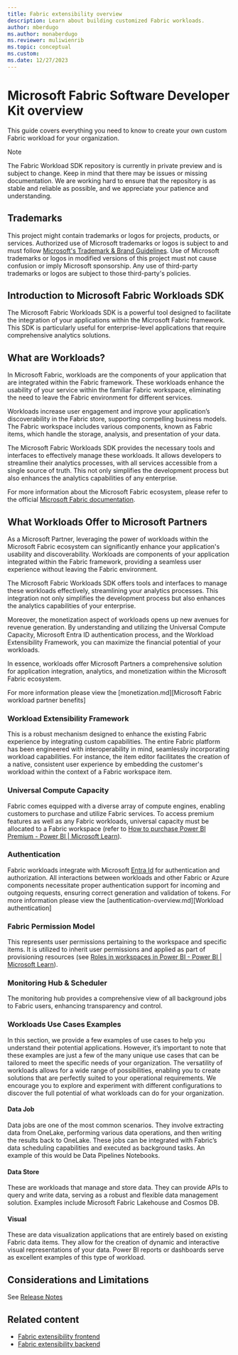 ```yaml
---
title: Fabric extensibility overview
description: Learn about building customized Fabric workloads. 
author: mberdugo
ms.author: monaberdugo
ms.reviewer: muliwienrib
ms.topic: conceptual
ms.custom:
ms.date: 12/27/2023
---
```


# Microsoft Fabric Software Developer Kit overview

This guide covers everything you need to know to create your own custom Fabric workload for your organization.

> [!NOTE]
> The Fabric Workload SDK repository is currently in private preview and is subject to change. Keep in mind that there may be issues or missing documentation. We are working hard to ensure that the repository is as stable and reliable as possible, and we appreciate your patience and understanding.

## Trademarks

This project might contain trademarks or logos for projects, products, or services. Authorized use of Microsoft trademarks or logos is subject to and must follow [Microsoft's Trademark & Brand Guidelines](https://www.microsoft.com/legal/intellectualproperty/trademarks/usage/general).
Use of Microsoft trademarks or logos in modified versions of this project must not cause confusion or imply Microsoft sponsorship.
Any use of third-party trademarks or logos are subject to those third-party's policies.

## Introduction to Microsoft Fabric Workloads SDK

The Microsoft Fabric Workloads SDK is a powerful tool designed to facilitate the integration of your applications within the Microsoft Fabric framework. This SDK is particularly useful for enterprise-level applications that require comprehensive analytics solutions.

## What are Workloads?

In Microsoft Fabric, workloads are the components of your application that are integrated within the Fabric framework. These workloads enhance the usability of your service within the familiar Fabric workspace, eliminating the need to leave the Fabric environment for different services.

Workloads increase user engagement and improve your application’s discoverability in the Fabric store, supporting compelling business models. The Fabric workspace includes various components, known as Fabric items, which handle the storage, analysis, and presentation of your data.

The Microsoft Fabric Workloads SDK provides the necessary tools and interfaces to effectively manage these workloads. It allows developers to streamline their analytics processes, with all services accessible from a single source of truth. This not only simplifies the development process but also enhances the analytics capabilities of any enterprise.

For more information about the Microsoft Fabric ecosystem, please refer to the official [Microsoft Fabric documentation](https://learn.microsoft.com/en-us/fabric/).


## What Workloads Offer to Microsoft Partners

As a Microsoft Partner, leveraging the power of workloads within the Microsoft Fabric ecosystem can significantly enhance your application's usability and discoverability. Workloads are components of your application integrated within the Fabric framework, providing a seamless user experience without leaving the Fabric environment.

The Microsoft Fabric Workloads SDK offers tools and interfaces to manage these workloads effectively, streamlining your analytics processes. This integration not only simplifies the development process but also enhances the analytics capabilities of your enterprise.

Moreover, the monetization aspect of workloads opens up new avenues for revenue generation. By understanding and utilizing the Universal Compute Capacity, Microsoft Entra ID authentication process, and the Workload Extensibility Framework, you can maximize the financial potential of your workloads.

In essence, workloads offer Microsoft Partners a comprehensive solution for application integration, analytics, and monetization within the Microsoft Fabric ecosystem.

For more information please view the [monetization.md][Microsoft Fabric workload partner benefits]

### Workload Extensibility Framework
This is a robust mechanism designed to enhance the existing Fabric experience by integrating custom capabilities. The entire Fabric platform has been engineered with interoperability in mind, seamlessly incorporating workload capabilities. For instance, the item editor facilitates the creation of a native, consistent user experience by embedding the customer's workload within the context of a Fabric workspace item.

### Universal Compute Capacity
Fabric comes equipped with a diverse array of compute engines, enabling customers to purchase and utilize Fabric services. To access premium features as well as any Fabric workloads, universal capacity must be allocated to a Fabric workspace (refer to [How to purchase Power BI Premium - Power BI | Microsoft Learn](https://learn.microsoft.com/en-us/power-bi/enterprise/service-admin-premium-purchase)).

### Authentication
Fabric workloads integrate with Microsoft [Entra Id](https://learn.microsoft.com/en-us/entra/fundamentals/whatis) for authentication and authorization. All interactions between workloads and other Fabric or Azure components necessitate proper authentication support for incoming and outgoing requests, ensuring correct generation and validation of tokens.
For more information please view the [authentication-overview.md][Workload authentication]

### Fabric Permission Model
This represents user permissions pertaining to the workspace and specific items. It is utilized to inherit user permissions and applied as part of provisioning resources (see [Roles in workspaces in Power BI - Power BI | Microsoft Learn](https://learn.microsoft.com/power-bi/collaborate-share/service-roles-new-workspaces)).

### Monitoring Hub & Scheduler
The monitoring hub provides a comprehensive view of all background jobs to Fabric users, enhancing transparency and control.

### Workloads Use Cases Examples

In this section, we provide a few examples of use cases to help you understand their potential applications. However, it’s important to note that these examples are just a few of the many unique use cases that can be tailored to meet the specific needs of your organization. The versatility of workloads allows for a wide range of possibilities, enabling you to create solutions that are perfectly suited to your operational requirements. We encourage you to explore and experiment with different configurations to discover the full potential of what workloads can do for your organization.

#### Data Job

Data jobs are one of the most common scenarios. They involve extracting data from OneLake, performing various data operations, and then writing the results back to OneLake. These jobs can be integrated with Fabric’s data scheduling capabilities and executed as background tasks. An example of this would be Data Pipelines Notebooks.

#### Data Store

These are workloads that manage and store data. They can provide APIs to query and write data, serving as a robust and flexible data management solution. Examples include Microsoft Fabric Lakehouse and Cosmos DB.

#### Visual

These are data visualization applications that are entirely based on existing Fabric data items. They allow for the creation of dynamic and interactive visual representations of your data. Power BI reports or dashboards serve as excellent examples of this type of workload.


## Considerations and Limitations

See [Release Notes](https://github.com/microsoft/Microsoft-Fabric-developer-sample/blob/main/ReleaseNotes.md)

## Related content

* [Fabric extensibility frontend](extensibility-frontend.md)
* [Fabric extensibility backend](extensibility-backend.md)
